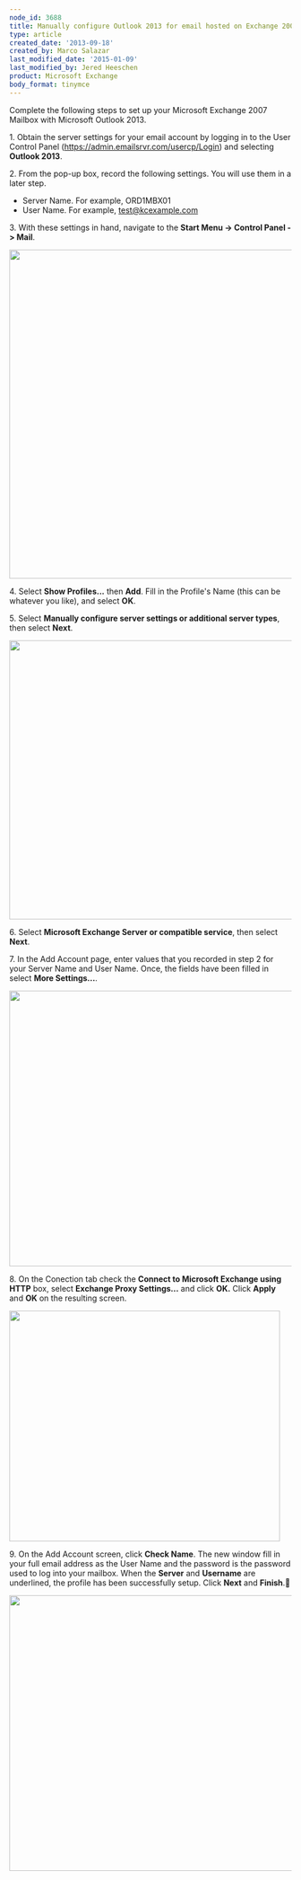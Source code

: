 ```yaml
---
node_id: 3688
title: Manually configure Outlook 2013 for email hosted on Exchange 2007
type: article
created_date: '2013-09-18'
created_by: Marco Salazar
last_modified_date: '2015-01-09'
last_modified_by: Jered Heeschen
product: Microsoft Exchange
body_format: tinymce
---
```


Complete the following steps to set up your Microsoft Exchange 2007
Mailbox with Microsoft Outlook 2013.

1\. Obtain the server settings for your email account by logging in to
the User Control Panel (<https://admin.emailsrvr.com/usercp/Login>) and
selecting **Outlook 2013**<span>.</span>

<span>2. From the pop-up box, record the following settings. You will
use them in a later step.</span>

-   <span>Server Name. For example, ORD1MBX01</span>
-   <span>User Name. For example, test@kcexample.com</span>

<span>3. With these settings in hand, navigate to the </span>**Start
Menu -&gt; Control Panel -&gt; Mail**<span>.</span>

<img src="https://8026b2e3760e2433679c-fffceaebb8c6ee053c935e8915a3fbe7.ssl.cf2.rackcdn.com/field/image/1.%20Control%20Panel%20Mail_0.png" width="921" height="586" />

4\. Select **Show Profiles...** then **Add**. Fill in the Profile's Name
(this can be whatever you like), and select **OK**.

<span>5. Select </span>**Manually configure server settings or
additional server types**,<span> then select
</span>**Next**<span>.</span>

<img src="https://8026b2e3760e2433679c-fffceaebb8c6ee053c935e8915a3fbe7.ssl.cf2.rackcdn.com/field/image/2.%20Add%20Account%2007.png" width="700" height="497" />

6\. Select **Microsoft Exchange Server or compatible service**, then
select **Next**.

7\. In the Add Account page, enter values that you recorded in step 2 for
your Server Name and User Name. Once, the fields have been filled in
select **More Settings...**.

<img src="https://8026b2e3760e2433679c-fffceaebb8c6ee053c935e8915a3fbe7.ssl.cf2.rackcdn.com/field/image/3.%20Server%20Settings_0.png" width="694" height="491" />

8\. On the Conection tab check the **Connect to Microsoft Exchange using
HTTP** box, select **Exchange Proxy Settings...** and click **OK.**
Click **Apply** and **OK** on the resulting screen.

<img src="https://8026b2e3760e2433679c-fffceaebb8c6ee053c935e8915a3fbe7.ssl.cf2.rackcdn.com/field/image/4.%20Proxy%20Settings_0.png" width="483" height="411" />

9\. On the Add Account screen, click **Check Name**. The new window fill
in your full email address as the User Name and the password is the
password used to log into your mailbox. When the **Server** and
**Username** are underlined, the profile has been successfully setup.
Click **Next** and **Finish**.

<img src="https://8026b2e3760e2433679c-fffceaebb8c6ee053c935e8915a3fbe7.ssl.cf2.rackcdn.com/field/image/5.%20Check%20name.png" width="694" height="491" />

